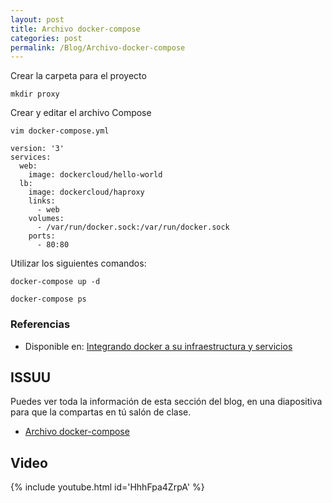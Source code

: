 ```yaml
---
layout: post
title: Archivo docker-compose
categories: post
permalink: /Blog/Archivo-docker-compose
---
```

Crear la carpeta para el proyecto

```
mkdir proxy
```

Crear y editar el archivo Compose

```
vim docker-compose.yml
```

```
version: '3'
services:
  web:
    image: dockercloud/hello-world
  lb:
    image: dockercloud/haproxy
    links:
      - web
    volumes:
      - /var/run/docker.sock:/var/run/docker.sock
    ports:
      - 80:80
```

Utilizar los siguientes comandos:

```
docker-compose up -d
```

```
docker-compose ps
```

### Referencias

* Disponible en: [Integrando docker a su infraestructura y servicios](https://mmorejon.io/curso/integrando-docker-a-su-infaestructura-y-servicios)

## ISSUU

Puedes ver toda la información de esta sección del blog, en una diapositiva para que la compartas en tú salón de clase.

* [Archivo docker-compose](https://issuu.com/johanse/docs/seccion-12-archivo-docker-compose.pptx)

## Video

{% include youtube.html id='HhhFpa4ZrpA' %}
